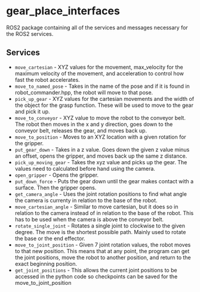 # gear_place_interfaces
ROS2 package containing all of the services and messages necessary for the ROS2 services.

## Services
* `move_cartesian` - XYZ values for the movement, max_velocity for the maximum velocity of the movement, and acceleration to control how fast the robot accelerates.
* `move_to_named_pose` - Takes in the name of the pose and if it is found in robot_commander.hpp, the robot will move to that pose.
* `pick_up_gear` - XYZ values for the cartesian movements and the width of the object for the grasp function. These will be used to move to the gear and pick it up.
* `move_to_conveyor` - XYZ value to move the robot to the conveyor belt. The robot then moves in the x and y direction, goes down to the conveyor belt, releases the gear, and moves back up.
* `move_to_position` - Moves to an XYZ location with a given rotation for the gripper.
* `put_gear_down` - Takes in a z value. Goes down the given z value minus an offset, opens the gripper, and moves back up the same z distance.
* `pick_up_moving_gear` - Takes the xyz value and picks up the gear. The values need to calculated before hand using the camera.
* `open_gripper` - Opens the gripper.
* `put_down_force` - Puts the gear down until the gear makes contact with a surface. Then the gripper opens.
* `get_camera_angle` - Uses the joint rotation positions to find what angle the camera is currenty in relation to the base of the robot.
* `move_cartesian_angle` - Similar to move cartesian, but it does so in relation to the camera instead of in relation to the base of the robot. This has to be used when the camera is above the conveyor belt.
* `rotate_single_joint` - Rotates a single joint to clockwise to the given degree. The move is the shortest possible path. Mainly used to rotate the base or the end effector.
* `move_to_joint_position` - Given 7 joint rotation values, the robot moves to that new position. This means that at any point, the program can get the joint positions, move the robot to another position, and return to the exact beginning position.
* `get_joint_positions` - This allows the current joint positions to be accessed in the python code so checkpoints can be saved for the move_to_joint_position
